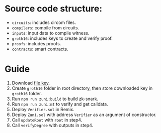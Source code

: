 # Source code structure:

- `circuits`: includes circom files.
- `compilers`: compile from circuits.
- `inputs`: input data to compile witness.
- `groth16`: includes keys to create and verify proof.
- `proofs`: includes proofs.
- `contracts`: smart contracts.

# Guide

1. Download [file key](https://hermez.s3-eu-west-1.amazonaws.com/powersOfTau28_hez_final_15.ptau).
2. Create `groth16` folder in root directory, then store downloaded key in `groth16` folder.
3. Run `npm run zuni:build` to build zk-snark.
4. Run `npm run zuni:mt` to verify and get calldata.
5. Deploy `Verifier.sol` in Remix.
6. Deploy `Zuni.sol` with address `Verifier` as an argument of constructor.
7. Call `updateRoot` with `root` in step4.
8. Call `verifyDegree` with outputs in step4.
